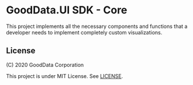 # GoodData.UI SDK - Core

This project implements all the necessary components and functions that a developer needs to implement completely custom visualizations.

## License

(C) 2020 GoodData Corporation

This project is under MIT License. See [LICENSE](LICENSE).
